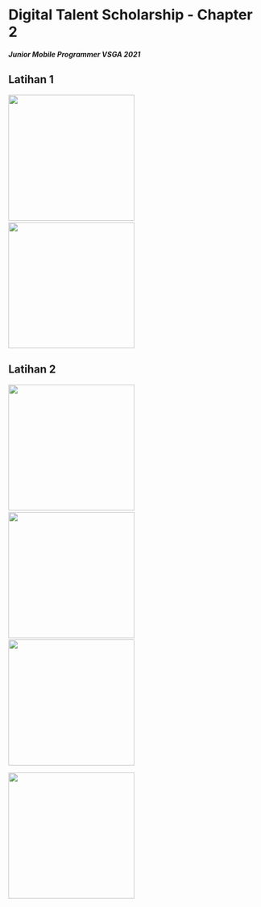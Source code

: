 # Digital Talent Scholarship - Chapter 2
___Junior Mobile Programmer VSGA 2021___

## Latihan 1

<img src="https://user-images.githubusercontent.com/64578787/127536795-38f57d1e-b512-41e8-96a7-cffba004e9cb.JPG" width="250"> &ensp; <img src="https://user-images.githubusercontent.com/64578787/127536906-5260ea54-cac4-461e-a4d6-b6437867e405.JPG" width="250">

## Latihan 2

<img src="https://user-images.githubusercontent.com/64578787/127537088-335b989c-1495-49ed-a7d4-0fbea5cdd0a7.JPG" width="250"> &ensp; <img src="https://user-images.githubusercontent.com/64578787/127537126-1a89cecf-c7d4-494e-b597-4e19ad8cec1d.JPG" width="250"> &ensp; <img src="https://user-images.githubusercontent.com/64578787/127537538-defd547f-da1f-40fb-993a-d41af541d77c.JPG" width="250">

<img src="https://user-images.githubusercontent.com/64578787/127537507-cc688e29-d776-47f4-8f87-d5509a583e4f.JPG" width="250">
